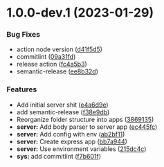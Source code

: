 # 1.0.0-dev.1 (2023-01-29)


### Bug Fixes

* action node version ([d41f5d5](https://github.com/GNMKR/startupTycoon/commit/d41f5d5d49cead93748058ea4dd7cc24f89137a7))
* commitlint ([09a31fd](https://github.com/GNMKR/startupTycoon/commit/09a31fd27df741e5f9ae76c4c39b83763f87cdd1))
* release action ([fc4a5b3](https://github.com/GNMKR/startupTycoon/commit/fc4a5b3d28dbe277a2bc360b578eecf2abb788d1))
* semantic-release ([ee8b32d](https://github.com/GNMKR/startupTycoon/commit/ee8b32d89bbb2adf4b525d1a160498154a8e9448))


### Features

* Add initial server shit ([e4a6d9e](https://github.com/GNMKR/startupTycoon/commit/e4a6d9e1695c57934ef7dcd6217db6bfc4c7e952))
* add semantic-release ([f38e9db](https://github.com/GNMKR/startupTycoon/commit/f38e9dbabe9acf0e778a0c499360d180ac43c17d))
* Reorganize folder structure into apps ([3869135](https://github.com/GNMKR/startupTycoon/commit/38691353ea5c1d74fe5f82632a61ee64ffbd88c4))
* **server:** Add body parser to server app ([ec445fc](https://github.com/GNMKR/startupTycoon/commit/ec445fc44ec1e903168320d9d93b7ca3454a6c50))
* **server:** Add config with env ([ab2bf11](https://github.com/GNMKR/startupTycoon/commit/ab2bf11be7f48238bfd0f927faec5afa01e1afa3))
* **server:** Create express app ([bb7a944](https://github.com/GNMKR/startupTycoon/commit/bb7a944404283f09ffb45eca993b793de22f5f29))
* **server:** Use environment variables ([215dc4c](https://github.com/GNMKR/startupTycoon/commit/215dc4c362914cbce0e24607109c86d99f9ca8ab))
* **sys:** add commitlint ([f7b601f](https://github.com/GNMKR/startupTycoon/commit/f7b601f04928e93521f23657aa27e1c87142bb20))
